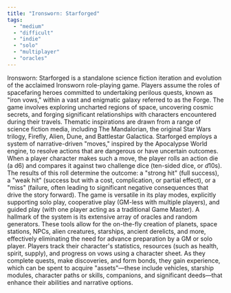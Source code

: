 ```yaml
---
title: "Ironsworn: Starforged"
tags:
  - "medium"
  - "difficult"
  - "indie"
  - "solo"
  - "multiplayer"
  - "oracles"
---
```


Ironsworn: Starforged is a standalone science fiction iteration and evolution of the acclaimed Ironsworn role-playing game. Players assume the roles of spacefaring heroes committed to undertaking perilous quests, known as "iron vows," within a vast and enigmatic galaxy referred to as the Forge. The game involves exploring uncharted regions of space, uncovering cosmic secrets, and forging significant relationships with characters encountered during their travels. Thematic inspirations are drawn from a range of science fiction media, including The Mandalorian, the original Star Wars trilogy, Firefly, Alien, Dune, and Battlestar Galactica. Starforged employs a system of narrative-driven "moves," inspired by the Apocalypse World engine, to resolve actions that are dangerous or have uncertain outcomes. When a player character makes such a move, the player rolls an action die (a d6) and compares it against two challenge dice (ten-sided dice, or $d10$s). The results of this roll determine the outcome: a "strong hit" (full success), a "weak hit" (success but with a cost, complication, or partial effect), or a "miss" (failure, often leading to significant negative consequences that drive the story forward).
The game is versatile in its play modes, explicitly supporting solo play, cooperative play (GM-less with multiple players), and guided play (with one player acting as a traditional Game Master). A hallmark of the system is its extensive array of oracles and random generators. These tools allow for the on-the-fly creation of planets, space stations, NPCs, alien creatures, starships, ancient derelicts, and more, effectively eliminating the need for advance preparation by a GM or solo player. Players track their character's statistics, resources (such as health, spirit, supply), and progress on vows using a character sheet. As they complete quests, make discoveries, and form bonds, they gain experience, which can be spent to acquire "assets"—these include vehicles, starship modules, character paths or skills, companions, and significant deeds—that enhance their abilities and narrative options.
